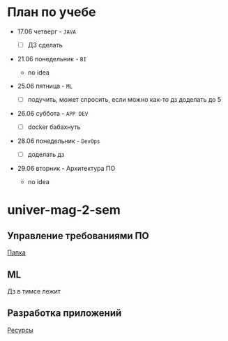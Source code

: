 # План по учебе

- 17.06 четверг - `JAVA`
  - [ ] ДЗ сделать   

- 21.06 понедельник - `BI`
  - no idea

- 25.06 пятница - `ML`
  - [ ] подучить, может спросить, если можно как-то дз доделать до 5

- 26.06 суббота - `APP DEV`
  - [ ] docker бабахнуть

- 28.06 понедельник - `DevOps`
  - [ ] доделать дз

- 29.06 вторник - Архитектура ПО
  - no idea


# univer-mag-2-sem

## Управление требованиями ПО

[Папка](https://drive.google.com/drive/folders/1atcI9OsmLnRFgWBN2t7Tq5_lzkpUaDx5)

## ML

Дз в тимсе лежит

## Разработка приложений

[Ресурсы](https://drive.google.com/drive/folders/1FfU_tGm4coZh9O9vEB18ooRo27ugXiIo)


